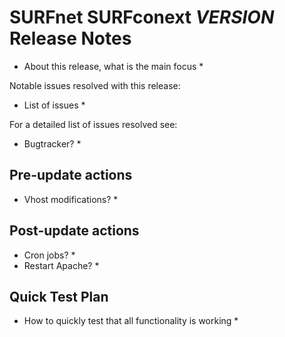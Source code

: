 # SURFnet SURFconext $VERSION$ Release Notes #

* About this release, what is the main focus *

Notable issues resolved with this release:
* List of issues *

For a detailed list of issues resolved see:
* Bugtracker? *

Pre-update actions
------------------

* Vhost modifications? *

Post-update actions
-------------------

* Cron jobs? *
* Restart Apache? *

Quick Test Plan
---------------

* How to quickly test that all functionality is working *